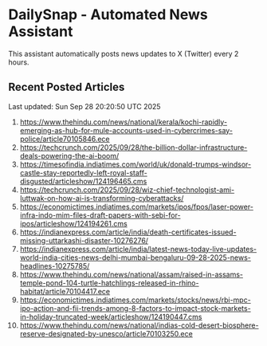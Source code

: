 # DailySnap - Automated News Assistant

This assistant automatically posts news updates to X (Twitter) every 2 hours.

## Recent Posted Articles

Last updated: Sun Sep 28 20:20:50 UTC 2025

1. https://www.thehindu.com/news/national/kerala/kochi-rapidly-emerging-as-hub-for-mule-accounts-used-in-cybercrimes-say-police/article70105846.ece
2. https://techcrunch.com/2025/09/28/the-billion-dollar-infrastructure-deals-powering-the-ai-boom/
3. https://timesofindia.indiatimes.com/world/uk/donald-trumps-windsor-castle-stay-reportedly-left-royal-staff-disgusted/articleshow/124196465.cms
4. https://techcrunch.com/2025/09/28/wiz-chief-technologist-ami-luttwak-on-how-ai-is-transforming-cyberattacks/
5. https://economictimes.indiatimes.com/markets/ipos/fpos/laser-power-infra-indo-mim-files-draft-papers-with-sebi-for-ipos/articleshow/124194261.cms
6. https://indianexpress.com/article/india/death-certificates-issued-missing-uttarkashi-disaster-10276276/
7. https://indianexpress.com/article/india/latest-news-today-live-updates-world-india-cities-news-delhi-mumbai-bengaluru-09-28-2025-news-headlines-10275785/
8. https://www.thehindu.com/news/national/assam/raised-in-assams-temple-pond-104-turtle-hatchlings-released-in-rhino-habitat/article70104417.ece
9. https://economictimes.indiatimes.com/markets/stocks/news/rbi-mpc-ipo-action-and-fii-trends-among-8-factors-to-impact-stock-markets-in-holiday-truncated-week/articleshow/124190447.cms
10. https://www.thehindu.com/news/national/indias-cold-desert-biosphere-reserve-designated-by-unesco/article70103250.ece

